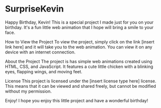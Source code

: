 # SurpriseKevin
Happy Birthday, Kevin!
This is a special project I made just for you on your birthday. It's a fun little web animation that I hope will bring a smile to your face.

How to View the Project
To view the project, simply click on the link [insert link here] and it will take you to the web animation. You can view it on any device with an internet connection.

About the Project
The project is has simple web animations created using HTML, CSS, and JavaScript. It features a cute little chicken with a blinking eyes, flapping wings, and moving feet.

License
This project is licensed under the [insert license type here] license. This means that it can be viewed and shared freely, but cannot be modified without my permission.

Enjoy!
I hope you enjoy this little project and have a wonderful birthday!
